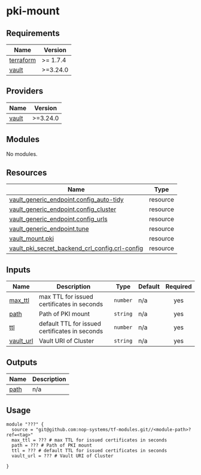 # pki-mount

<!-- BEGIN_TF_DOCS -->
## Requirements

| Name | Version |
|------|---------|
| <a name="requirement_terraform"></a> [terraform](#requirement\_terraform) | >= 1.7.4 |
| <a name="requirement_vault"></a> [vault](#requirement\_vault) | >=3.24.0 |

## Providers

| Name | Version |
|------|---------|
| <a name="provider_vault"></a> [vault](#provider\_vault) | >=3.24.0 |

## Modules

No modules.

## Resources

| Name | Type |
|------|------|
| [vault_generic_endpoint.config_auto-tidy](https://registry.terraform.io/providers/hashicorp/vault/latest/docs/resources/generic_endpoint) | resource |
| [vault_generic_endpoint.config_cluster](https://registry.terraform.io/providers/hashicorp/vault/latest/docs/resources/generic_endpoint) | resource |
| [vault_generic_endpoint.config_urls](https://registry.terraform.io/providers/hashicorp/vault/latest/docs/resources/generic_endpoint) | resource |
| [vault_generic_endpoint.tune](https://registry.terraform.io/providers/hashicorp/vault/latest/docs/resources/generic_endpoint) | resource |
| [vault_mount.pki](https://registry.terraform.io/providers/hashicorp/vault/latest/docs/resources/mount) | resource |
| [vault_pki_secret_backend_crl_config.crl-config](https://registry.terraform.io/providers/hashicorp/vault/latest/docs/resources/pki_secret_backend_crl_config) | resource |

## Inputs

| Name | Description | Type | Default | Required |
|------|-------------|------|---------|:--------:|
| <a name="input_max_ttl"></a> [max\_ttl](#input\_max\_ttl) | max TTL for issued certificates in seconds | `number` | n/a | yes |
| <a name="input_path"></a> [path](#input\_path) | Path of PKI mount | `string` | n/a | yes |
| <a name="input_ttl"></a> [ttl](#input\_ttl) | default TTL for issued certificates in seconds | `number` | n/a | yes |
| <a name="input_vault_url"></a> [vault\_url](#input\_vault\_url) | Vault URI of Cluster | `string` | n/a | yes |

## Outputs

| Name | Description |
|------|-------------|
| <a name="output_path"></a> [path](#output\_path) | n/a |

## Usage

```hcl
module "???" {
  source = "git@github.com:nop-systems/tf-modules.git//<module-path>?ref=<tag>"
  max_ttl = ??? # max TTL for issued certificates in seconds
  path = ??? # Path of PKI mount
  ttl = ??? # default TTL for issued certificates in seconds
  vault_url = ??? # Vault URI of Cluster
  
}
```
<!-- END_TF_DOCS -->
